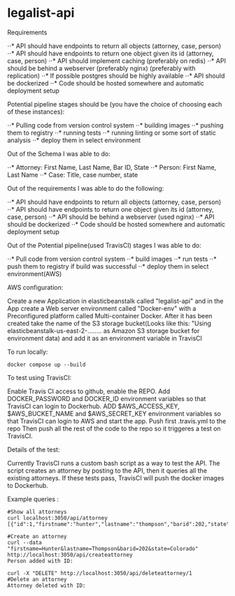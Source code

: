 # legalist-api

Requirements

⋅⋅* API should have endpoints to return all objects (attorney, case, person)
⋅⋅* API should have endpoints to return one object given its id (attorney, case, person)
⋅⋅* API should implement caching (preferably on redis)
⋅⋅* API should be behind a webserver (preferably nginx) (preferably with replication)
⋅⋅* If possible postgres should be highly available
⋅⋅* API should be dockerized
⋅⋅* Code should be hosted somewhere and automatic deployment setup

Potential pipeline stages should be (you have the choice of choosing each of these instances):

⋅⋅* Pulling code from version control system
⋅⋅* building images
⋅⋅* pushing them to registry
⋅⋅* running tests
⋅⋅* running linting or some sort of static analysis
⋅⋅* deploy them in select environment 

Out of the Schema I was able to do:

⋅⋅* Attorney: First Name, Last Name, Bar ID, State
⋅⋅* Person: First Name, Last Name
⋅⋅* Case: Title, case number, state


Out of the requirements I was able to do the following:

⋅⋅* API should have endpoints to return all objects (attorney, case, person)
⋅⋅* API should have endpoints to return one object given its id (attorney, case, person) 
⋅⋅* API should be behind a webserver (used nginx)
⋅⋅* API should be dockerized
⋅⋅* Code should be hosted somewhere and automatic deployment setup

Out of the Potential pipeline(used TravisCI) stages I was able to do:

⋅⋅*  Pull code from version control system
⋅⋅*  build images
⋅⋅*  run tests
⋅⋅*  push them to registry if build was successful
⋅⋅*  deploy them in select environment(AWS)

AWS configuration:

Create a new Application in elasticbeanstalk called "legalist-api" and in the App create a Web server environment called "Docker-env" with a Preconfigured platform called Multi-container Docker.
After it has been created take the name of the S3 storage bucket(Looks like this: "Using elasticbeanstalk-us-east-2-........ as Amazon S3 storage bucket for environment data) and add it as an environment variable in TravisCI

To run locally:

```
docker compose up --build
```

To test using TravisCI:

Enable Travis CI access to github, enable the REPO.
Add DOCKER_PASSWORD and DOCKER_ID environment variables so that TravisCI can login to Dockerhub.
ADD $AWS_ACCESS_KEY, $AWS_BUCKET_NAME and $AWS_SECRET_KEY environment variables so that TravisCI can login to AWS and start the app.
Push first .travis.yml to the repo
Then push all the rest of the code to the repo so it triggeres a test on TravisCI.

Details of the test:

Currently TravisCI runs a custom bash script as a way to test the API. The script creates an attorney by posting to the API, then it queries all the existing attorneys. If these tests pass, TravisCI will push the docker images to Dockerhub.

Example queries :

```
#Show all attorneys
curl localhost:3050/api/attorney
[{"id":1,"firstname":"hunter","lastname":"thompson","barid":202,"state":"Colorado"}
```

```
#Create an attorney
curl --data "firstname=Hunter&lastname=Thompson&barid=202&state=Colorado" http://localhost:3050/api/createattorney
Person added with ID:
```

```
curl -X "DELETE" http://localhost:3050/api/deleteattorney/1
#Delete an attorney
Attorney deleted with ID:
```





